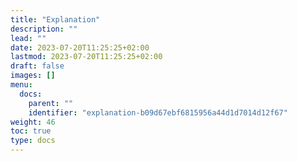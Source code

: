 ```yaml
---
title: "Explanation"
description: ""
lead: ""
date: 2023-07-20T11:25:25+02:00
lastmod: 2023-07-20T11:25:25+02:00
draft: false
images: []
menu:
  docs:
    parent: ""
    identifier: "explanation-b09d67ebf6815956a44d1d7014d12f67"
weight: 46
toc: true
type: docs
---
```

